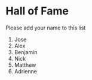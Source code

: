 # Hall of Fame
Please add your name to this list

1. Jose
2. Alex
3. Benjamin
4. Nick
5. Matthew
6. Adrienne
